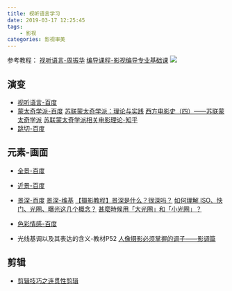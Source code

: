```yaml
---
title: 视听语言学习
date: 2019-03-17 12:25:45
tags:
    - 影视
categories: 影视审美
---
```


参考教程：
[视听语言-周振华](https://book.douban.com/subject/24745236/)
[编导课程-影视编导专业基础课](https://www.bilibili.com/video/av35249593/?p=1)
![](https://timgsa.baidu.com/timg?image&quality=80&size=b9999_10000&sec=1552807298691&di=b595573221fab32fb146024e7eabfd6d&imgtype=0&src=http%3A%2F%2Fimgsrc.baidu.com%2Fforum%2Fpic%2Fitem%2F6f1f35fae6cd7b89234367cc0a2442a7d9330e6e.jpg)

<!-- more -->

## 演变
* [视听语言-百度](https://baike.baidu.com/item/视听语言/9745522)
* [蒙太奇学派-百度](https://baike.baidu.com/item/蒙太奇学派/1201994)
[苏联蒙太奇学派：理论与实践](https://site.douban.com/178720/widget/notes/14529557/note/526683904/)
[西方电影史（四）——苏联蒙太奇学派](http://blog.renren.com/share/321378106/15840066491)
[苏联蒙太奇学派相关电影理论-知乎](https://zhuanlan.zhihu.com/p/53483247)
* [跳切-百度](https://baike.baidu.com/item/跳切)

## 元素-画面
* [全景-百度](https://baike.baidu.com/item/全景/18779668#viewPageContent)
* [近景-百度](https://baike.baidu.com/item/近景)
* [景深-百度](https://baike.baidu.com/item/景深/82317)
[景深-维基](https://zh.wikipedia.org/zh/景深)
[【摄影教程】景深是什么？很深吗？](https://www.youtube.com/watch?v=wpuQzNcpxUA)
[如何理解 ISO、快门、光圈、曝光这几个概念？](https://www.zhihu.com/question/21427664)
[甚麼時候用「大光圈」和「小光圈」？](https://www.fotobeginner.com/8741/large-small-aperture/)

* [色彩情感-百度](https://baike.baidu.com/item/色彩情感)
* 光线基调以及其表达的含义-教材P52
[人像摄影必须掌握的调子——影调篇](https://www.jianshu.com/p/823e5a773579)

## 剪辑
* [剪辑技巧之连贯性剪辑](https://www.douban.com/note/350744655/)








